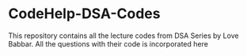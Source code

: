 # CodeHelp-DSA-Codes
This repository contains all the lecture codes from DSA Series by Love Babbar. All the questions with their code is incorporated here

